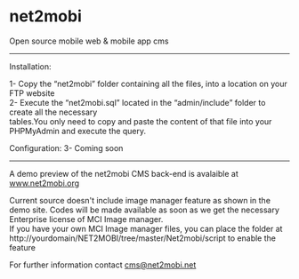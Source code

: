 net2mobi
========

Open source mobile web &amp; mobile app cms

-------------------------------------------
Installation:

1- Copy the “net2mobi” folder containing all the files, into a location on your FTP website<br>
2- Execute the “net2mobi.sql” located in the “admin/include” folder to create all the necessary<br>
tables.You only need to copy and paste the content of that file into your PHPMyAdmin and
execute the query.<br>

Configuration:
3- Coming soon 



-------------------------------------------
A demo preview of the net2mobi CMS back-end is avalaible at www.net2mobi.org<br>

Current source doesn't include image manager feature as shown in the demo site. Codes will be made available as soon as
we get the necessary Enterprise license of MCI Image manager.<br>
If you have your own MCI Image manager files, you can place the folder at http://yourdomain/NET2MOBI/tree/master/Net2mobi/script to enable the feature

For further information contact cms@net2mobi.net

